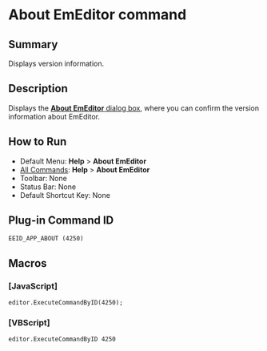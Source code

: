 # About EmEditor command

## Summary

Displays version information.

## Description

Displays the [**About EmEditor** dialog box](../../dlg/about/index),
where you can confirm the version information about EmEditor.

## How to Run

- Default Menu: **Help** \> **About EmEditor**
- [All Commands](../tools/all_commands): **Help** >
**About EmEditor**
- Toolbar: None
- Status Bar: None
- Default Shortcut Key: None

## Plug-in Command ID

```
EEID_APP_ABOUT (4250)```

## Macros

### \[JavaScript\]

```
editor.ExecuteCommandByID(4250);
```

### \[VBScript\]

```
editor.ExecuteCommandByID 4250
```
